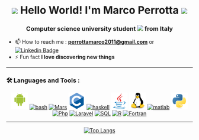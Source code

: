 
<h1 align="center"> <img src="https://images.vexels.com/media/users/3/220016/isolated/preview/4d541636c1345b26a4e3215054f4e4e6-yellow-rubber-duck-illustration.png" width="40">  Hello World! I'm Marco Perrotta <img src="https://images.vexels.com/media/users/3/220016/isolated/preview/4d541636c1345b26a4e3215054f4e4e6-yellow-rubber-duck-illustration.png" width="40"> </h1> 
<h3 align="center">Computer science university student <img src="https://media.giphy.com/media/WUlplcMpOCEmTGBtBW/giphy.gif" width="30"> from Italy</h3>

- 📫 How to reach me : **perrottamarco2011@gmail.com** or  [![Linkedin Badge](https://img.shields.io/badge/-MarcoPerrotta-blue?style=flat&logo=Linkedin&logoColor=white)](https://www.linkedin.com/in/marco-perrotta-b159b6244/)
- ⚡ Fun fact **I love discovering new things**

---

### :hammer_and_wrench: Languages and Tools :

<div align = "center">
<a href="https://developer.android.com" target="_blank" rel="noreferrer"><img src="https://raw.githubusercontent.com/devicons/devicon/master/icons/android/android-original-wordmark.svg" alt="android" width="45" height="45"/></a>
<a href="https://www.gnu.org/software/bash/" target="_blank" rel="noreferrer"><img src="https://bashlogo.com/img/symbol/png/full_colored_light.png" alt="bash" width="45" height="45"/></a> <a href="https://courses.missouristate.edu/kenvollmar/mars/download.htm" target="_blank" rel="noreferrer"><img src="https://courses.missouristate.edu/kenvollmar/mars/Mars%20140.jpg" alt="Mars" width="45" height="45"/></a> <a href="https://www.cprogramming.com/" target="_blank" rel="noreferrer"><img src="https://raw.githubusercontent.com/devicons/devicon/master/icons/c/c-original.svg" alt="c" width="45" height="45"/></a> <a href="https://www.haskell.org/" target="_blank" rel="noreferrer"><img src="https://upload.wikimedia.org/wikipedia/commons/1/1c/Haskell-Logo.svg" alt="haskell" width="45" height="45"/></a> <a href="https://www.java.com" target="_blank" rel="noreferrer"> <img src="https://raw.githubusercontent.com/devicons/devicon/master/icons/java/java-original.svg" alt="java" width="45" height="45"/></a> <a href="https://www.linux.org/" target="_blank" rel="noreferrer"><img src="https://raw.githubusercontent.com/devicons/devicon/master/icons/linux/linux-original.svg" alt="linux" width="45" height="45"/></a> <a href="https://www.mathworks.com/" target="_blank" rel="noreferrer"><img src="https://upload.wikimedia.org/wikipedia/commons/2/21/Matlab_Logo.png" alt="matlab" width="45" height="45"/></a> <a href="https://www.python.org" target="_blank" rel="noreferrer"><img src="https://raw.githubusercontent.com/devicons/devicon/master/icons/python/python-original.svg" alt="python" width="45" height="45"/></a> <a href="https://www.python.org" target="_blank" rel="noreferrer"><img src="https://cdn.worldvectorlogo.com/logos/php-1.svg" alt="Php" width="45" height="45"/></a>   <a href="https://laravel.com/" target="_blank" rel="noreferrer"><img src="https://upload.wikimedia.org/wikipedia/commons/thumb/9/9a/Laravel.svg/800px-Laravel.svg.png" alt="Laravel" width="45" height="45"/></a> <a href="https://it.wikipedia.org/wiki/Structured_Query_Language" target="_blank" rel="noreferrer"><img src="https://static-00.iconduck.com/assets.00/database-mysql-icon-462x512-6itsq0zm.png" alt="SQL" width="45" height="45"/></a> <a href="https://www.r-project.org/about.html#:~:text=Introduction%20to%20R,by%20John%20Chambers%20and%20colleagues." target="_blank" rel="noreferrer"><img src="https://www.r-project.org/logo/Rlogo.png" alt="R" width="45" height="45"/></a> 
<a href="https://it.wikipedia.org/wiki/Fortran" target="_blank" rel="noreferrer"><img src="https://cdn.icon-icons.com/icons2/2107/PNG/512/file_type_fortran_icon_130596.png" alt="Fortran" width="45" height="45"/></a>

---
 [![Top Langs](https://github-readme-stats.vercel.app/api/top-langs/?username=Perro2110&layout=compact&theme=tokyonight)](https://github.com/anuraghazra/github-readme-stats)



